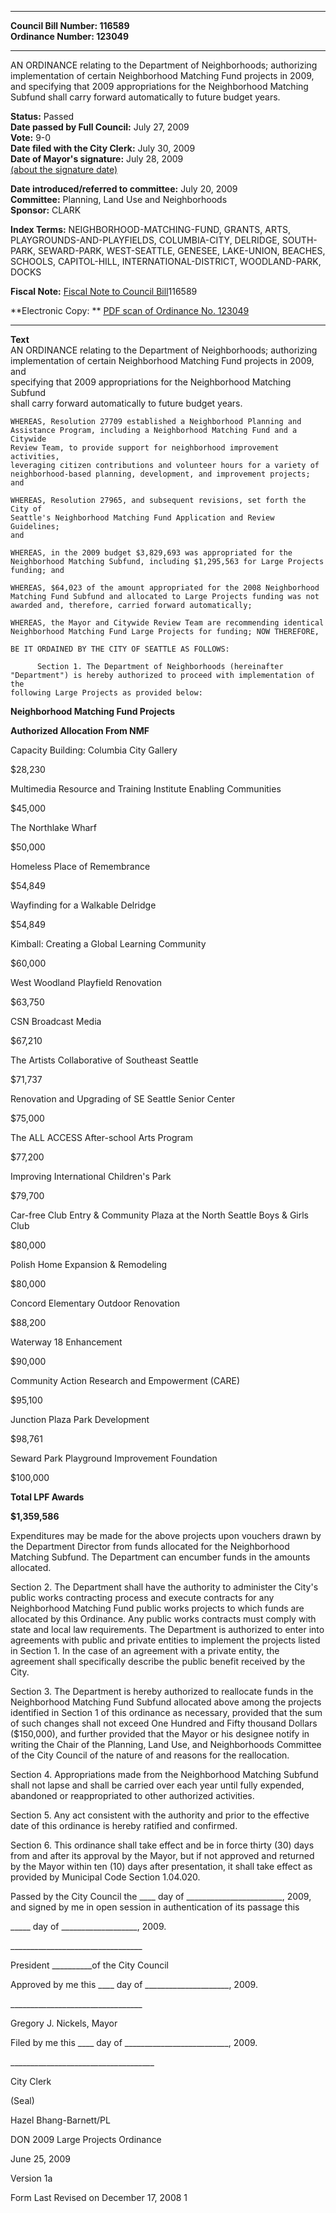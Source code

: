 * * * * *  
  
**Council Bill Number: [](#h0)[](#h2)116589**   
**Ordinance Number: 123049**  
  
* * * * *  
  
AN ORDINANCE relating to the Department of Neighborhoods; authorizing implementation of certain Neighborhood Matching Fund projects in 2009, and specifying that 2009 appropriations for the Neighborhood Matching Subfund shall carry forward automatically to future budget years.  
  
**Status:** Passed   
**Date passed by Full Council:** July 27, 2009   
**Vote:** 9-0   
**Date filed with the City Clerk:** July 30, 2009   
**Date of Mayor's signature:** July 28, 2009   
[(about the signature date)](/~public/approvaldate.htm)   
  
  
**Date introduced/referred to committee:** July 20, 2009   
**Committee:** Planning, Land Use and Neighborhoods   
**Sponsor:** CLARK   
  
**Index Terms:** NEIGHBORHOOD-MATCHING-FUND, GRANTS, ARTS, PLAYGROUNDS-AND-PLAYFIELDS, COLUMBIA-CITY, DELRIDGE, SOUTH-PARK, SEWARD-PARK, WEST-SEATTLE, GENESEE, LAKE-UNION, BEACHES, SCHOOLS, CAPITOL-HILL, INTERNATIONAL-DISTRICT, WOODLAND-PARK, DOCKS  
  
**Fiscal Note:** [Fiscal Note to Council Bill](http://clerk.seattle.gov/~public/fnote/116589.htm)[](#h1)[](#h3)116589  
  
**Electronic Copy: ** [PDF scan of Ordinance No. 123049](/~archives/Ordinances/Ord_123049.pdf)  
  
* * * * *  
  
**Text**  
    AN ORDINANCE relating to the Department of Neighborhoods; authorizing  
    implementation of certain Neighborhood Matching Fund projects in 2009, and  
    specifying that 2009 appropriations for the Neighborhood Matching Subfund  
    shall carry forward automatically to future budget years.  
  
    WHEREAS, Resolution 27709 established a Neighborhood Planning and  
    Assistance Program, including a Neighborhood Matching Fund and a Citywide  
    Review Team, to provide support for neighborhood improvement activities,  
    leveraging citizen contributions and volunteer hours for a variety of  
    neighborhood-based planning, development, and improvement projects; and  
  
    WHEREAS, Resolution 27965, and subsequent revisions, set forth the City of  
    Seattle's Neighborhood Matching Fund Application and Review Guidelines;  
    and  
  
    WHEREAS, in the 2009 budget $3,829,693 was appropriated for the  
    Neighborhood Matching Subfund, including $1,295,563 for Large Projects  
    funding; and  
  
    WHEREAS, $64,023 of the amount appropriated for the 2008 Neighborhood  
    Matching Fund Subfund and allocated to Large Projects funding was not  
    awarded and, therefore, carried forward automatically;  
  
    WHEREAS, the Mayor and Citywide Review Team are recommending identical  
    Neighborhood Matching Fund Large Projects for funding; NOW THEREFORE,  
  
    BE IT ORDAINED BY THE CITY OF SEATTLE AS FOLLOWS:  
  
          Section 1. The Department of Neighborhoods (hereinafter  
    "Department") is hereby authorized to proceed with implementation of the  
    following Large Projects as provided below:  
  
**Neighborhood Matching Fund Projects**  
  
**Authorized Allocation From NMF**  
  
Capacity Building: Columbia City Gallery  
  
$28,230  
  
Multimedia Resource and Training Institute Enabling Communities  
  
$45,000  
  
The Northlake Wharf  
  
$50,000  
  
Homeless Place of Remembrance  
  
$54,849  
  
Wayfinding for a Walkable Delridge  
  
$54,849  
  
Kimball: Creating a Global Learning Community  
  
$60,000  
  
West Woodland Playfield Renovation  
  
$63,750  
  
CSN Broadcast Media  
  
$67,210  
  
The Artists Collaborative of Southeast Seattle  
  
$71,737  
  
Renovation and Upgrading of SE Seattle Senior Center  
  
$75,000  
  
The ALL ACCESS After-school Arts Program  
  
$77,200  
  
Improving International Children's Park  
  
$79,700  
  
Car-free Club Entry & Community Plaza at the North Seattle Boys & Girls Club  
  
$80,000  
  
Polish Home Expansion & Remodeling  
  
$80,000  
  
Concord Elementary Outdoor Renovation  
  
$88,200  
  
Waterway 18 Enhancement  
  
$90,000  
  
Community Action Research and Empowerment (CARE)  
  
$95,100  
  
Junction Plaza Park Development  
  
$98,761  
  
Seward Park Playground Improvement Foundation  
  
$100,000  
  
**Total LPF Awards**  
  
**$1,359,586**  
  
Expenditures may be made for the above projects upon vouchers drawn by the Department Director from funds allocated for the Neighborhood Matching Subfund. The Department can encumber funds in the amounts allocated.  
  
Section 2. The Department shall have the authority to administer the City's public works contracting process and execute contracts for any Neighborhood Matching Fund public works projects to which funds are allocated by this Ordinance. Any public works contracts must comply with state and local law requirements. The Department is authorized to enter into agreements with public and private entities to implement the projects listed in Section 1. In the case of an agreement with a private entity, the agreement shall specifically describe the public benefit received by the City.  
  
Section 3. The Department is hereby authorized to reallocate funds in the Neighborhood Matching Fund Subfund allocated above among the projects identified in Section 1 of this ordinance as necessary, provided that the sum of such changes shall not exceed One Hundred and Fifty thousand Dollars ($150,000), and further provided that the Mayor or his designee notify in writing the Chair of the Planning, Land Use, and Neighborhoods Committee of the City Council of the nature of and reasons for the reallocation.  
  
Section 4. Appropriations made from the Neighborhood Matching Subfund shall not lapse and shall be carried over each year until fully expended, abandoned or reappropriated to other authorized activities.  
  
Section 5. Any act consistent with the authority and prior to the effective date of this ordinance is hereby ratified and confirmed.  
  
Section 6. This ordinance shall take effect and be in force thirty (30) days from and after its approval by the Mayor, but if not approved and returned by the Mayor within ten (10) days after presentation, it shall take effect as provided by Municipal Code Section 1.04.020.  
  
Passed by the City Council the \_\_\_\_ day of \_\_\_\_\_\_\_\_\_\_\_\_\_\_\_\_\_\_\_\_\_\_\_\_, 2009, and signed by me in open session in authentication of its passage this  
  
\_\_\_\_\_ day of \_\_\_\_\_\_\_\_\_\_\_\_\_\_\_\_\_\_\_, 2009.  
  
\_\_\_\_\_\_\_\_\_\_\_\_\_\_\_\_\_\_\_\_\_\_\_\_\_\_\_\_\_\_\_\_\_  
  
President \_\_\_\_\_\_\_\_\_\_of the City Council  
  
Approved by me this \_\_\_\_ day of \_\_\_\_\_\_\_\_\_\_\_\_\_\_\_\_\_\_\_\_\_, 2009.  
  
\_\_\_\_\_\_\_\_\_\_\_\_\_\_\_\_\_\_\_\_\_\_\_\_\_\_\_\_\_\_\_\_\_  
  
Gregory J. Nickels, Mayor  
  
Filed by me this \_\_\_\_ day of \_\_\_\_\_\_\_\_\_\_\_\_\_\_\_\_\_\_\_\_\_\_\_\_\_\_, 2009.  
  
\_\_\_\_\_\_\_\_\_\_\_\_\_\_\_\_\_\_\_\_\_\_\_\_\_\_\_\_\_\_\_\_\_\_\_\_  
  
City Clerk  
  
(Seal)  
  
Hazel Bhang-Barnett/PL  
  
DON 2009 Large Projects Ordinance  
  
June 25, 2009  
  
Version 1a  
  
Form Last Revised on December 17, 2008 1  
  
  
